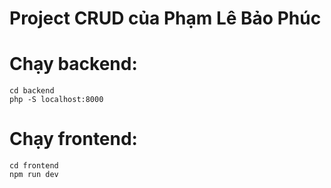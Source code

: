 
# Project CRUD của Phạm Lê Bảo Phúc

# Chạy backend: 
```
cd backend
php -S localhost:8000
```

# Chạy frontend:
```
cd frontend
npm run dev
```
